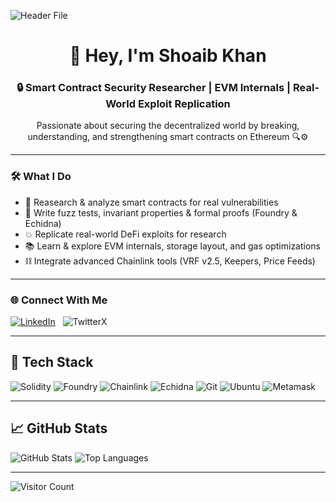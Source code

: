 
![Header File](https://github.com/user-attachments/assets/582e4fa7-6292-42bc-a5b3-05c1082c4848)

<h1 align="center">👋 Hey, I'm Shoaib Khan</h1>
<h3 align="center">🔒 Smart Contract Security Researcher | EVM Internals | Real-World Exploit Replication</h3>

<p align="center">
  Passionate about securing the decentralized world by breaking, understanding, and strengthening smart contracts on Ethereum 🔍⚙️  
</p>

---

### 🛠️ What I Do
- 🔬 Reasearch & analyze smart contracts for real vulnerabilities  
- 🧪 Write fuzz tests, invariant properties & formal proofs (Foundry & Echidna)  
- 💥 Replicate real-world DeFi exploits for research  
- 📚 Learn & explore EVM internals, storage layout, and gas optimizations  
- ⛓️ Integrate advanced Chainlink tools (VRF v2.5, Keepers, Price Feeds)

---

### 🌐 Connect With Me
[![LinkedIn](https://github.com/ShoaibDev69/ShoaibDev69/assets/124503086/bddb40bf-af2e-4df1-929d-0165135c2729)](https://www.linkedin.com/in/shoaib-khan-649599273/)
&nbsp;
![TwitterX](https://github.com/shoaib-eth/shoaib-eth/assets/124503086/c47ca51e-162f-4a1c-836b-1c2184aeba93)

---

## 🧰 Tech Stack
![Solidity](https://img.shields.io/badge/Solidity-363636?style=for-the-badge&logo=solidity&logoColor=white)
![Foundry](https://img.shields.io/badge/Foundry-000000?style=for-the-badge&logo=ethereum&logoColor=white)
![Chainlink](https://img.shields.io/badge/Chainlink-375BD2?style=for-the-badge&logo=chainlink&logoColor=white)
![Echidna](https://img.shields.io/badge/Echidna-Fuzzing-orange?style=for-the-badge)
![Git](https://img.shields.io/badge/Git-F05032?style=for-the-badge&logo=git&logoColor=white)
![Ubuntu](https://img.shields.io/badge/Ubuntu-E95420?style=for-the-badge&logo=ubuntu&logoColor=white)
![Metamask](https://img.shields.io/badge/Metamask-E2761B?style=for-the-badge&logo=metamask&logoColor=white)

---

## 📈 GitHub Stats
![GitHub Stats](https://github-readme-stats.vercel.app/api?username=shoaib-eth&theme=tokyonight&hide_border=false&include_all_commits=true&count_private=false)
![Top Languages](https://github-readme-stats.vercel.app/api/top-langs/?username=shoaib-eth&theme=tokyonight&hide_border=false&include_all_commits=true&count_private=false&layout=compact)

---

![Visitor Count](https://visitcount.itsvg.in/api?id=shoaib-eth&icon=0&color=0)
